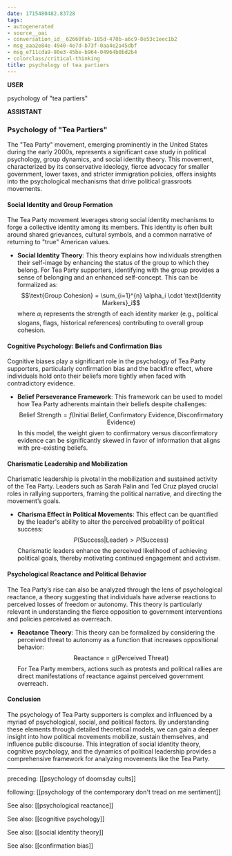 ```yaml
---
date: 1715480482.83728
tags:
- autogenerated
- source__oai
- conversation_id__62660fab-185d-470b-a6c9-8e53c1eec1b2
- msg_aaa2e84e-4940-4e7d-b73f-0aa4e2a45dbf
- msg_e711cda9-80e3-45be-b964-04964b0bd2b4
- colorclass/critical-thinking
title: psychology of tea partiers
---
```


**USER**

psychology of "tea partiers"


**ASSISTANT**

### Psychology of "Tea Partiers"

The "Tea Party" movement, emerging prominently in the United States during the early 2000s, represents a significant case study in political psychology, group dynamics, and social identity theory. This movement, characterized by its conservative ideology, fierce advocacy for smaller government, lower taxes, and stricter immigration policies, offers insights into the psychological mechanisms that drive political grassroots movements.

#### Social Identity and Group Formation

The Tea Party movement leverages strong social identity mechanisms to forge a collective identity among its members. This identity is often built around shared grievances, cultural symbols, and a common narrative of returning to "true" American values.

- **Social Identity Theory**: This theory explains how individuals strengthen their self-image by enhancing the status of the group to which they belong. For Tea Party supporters, identifying with the group provides a sense of belonging and an enhanced self-concept. This can be formalized as:
  $$\text{Group Cohesion} = \sum_{i=1}^{n} \alpha_i \cdot \text{Identity Markers}_i$$
  where $\alpha_i$ represents the strength of each identity marker (e.g., political slogans, flags, historical references) contributing to overall group cohesion.

#### Cognitive Psychology: Beliefs and Confirmation Bias

Cognitive biases play a significant role in the psychology of Tea Party supporters, particularly confirmation bias and the backfire effect, where individuals hold onto their beliefs more tightly when faced with contradictory evidence.

- **Belief Perseverance Framework**: This framework can be used to model how Tea Party adherents maintain their beliefs despite challenges:
  $$\text{Belief Strength} = f(\text{Initial Belief}, \text{Confirmatory Evidence}, \text{Disconfirmatory Evidence})$$
  In this model, the weight given to confirmatory versus disconfirmatory evidence can be significantly skewed in favor of information that aligns with pre-existing beliefs.

#### Charismatic Leadership and Mobilization

Charismatic leadership is pivotal in the mobilization and sustained activity of the Tea Party. Leaders such as Sarah Palin and Ted Cruz played crucial roles in rallying supporters, framing the political narrative, and directing the movement’s goals.

- **Charisma Effect in Political Movements**: This effect can be quantified by the leader's ability to alter the perceived probability of political success:
  $$P(\text{Success} | \text{Leader}) > P(\text{Success})$$
  Charismatic leaders enhance the perceived likelihood of achieving political goals, thereby motivating continued engagement and activism.

#### Psychological Reactance and Political Behavior

The Tea Party’s rise can also be analyzed through the lens of psychological reactance, a theory suggesting that individuals have adverse reactions to perceived losses of freedom or autonomy. This theory is particularly relevant in understanding the fierce opposition to government interventions and policies perceived as overreach.

- **Reactance Theory**: This theory can be formalized by considering the perceived threat to autonomy as a function that increases oppositional behavior:
  $$\text{Reactance} = g(\text{Perceived Threat})$$
  For Tea Party members, actions such as protests and political rallies are direct manifestations of reactance against perceived government overreach.

#### Conclusion

The psychology of Tea Party supporters is complex and influenced by a myriad of psychological, social, and political factors. By understanding these elements through detailed theoretical models, we can gain a deeper insight into how political movements mobilize, sustain themselves, and influence public discourse. This integration of social identity theory, cognitive psychology, and the dynamics of political leadership provides a comprehensive framework for analyzing movements like the Tea Party.


---

preceding: [[psychology of doomsday cults]]  


following: [[psychology of the contemporary don't tread on me sentiment]]

See also: [[psychological reactance]]


See also: [[cognitive psychology]]


See also: [[social identity theory]]


See also: [[confirmation bias]]